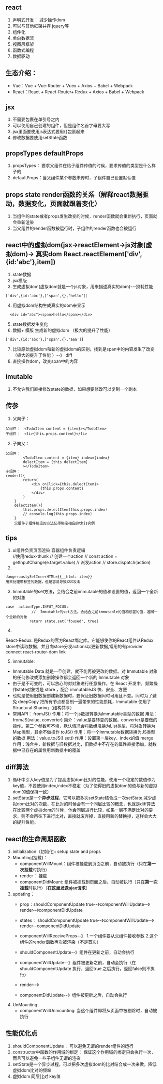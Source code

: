 ## react 
1. 声明式开发： 减少操作dom
2. 可以与其他框架并存  jquery等
3. 组件化
4. 单向数据流 
5. 视图层框架   
6. 函数式编程
7. 数据驱动
## 生态介绍：
- Vue：Vue + Vue-Router + Vuex + Axios + Babel + Webpack
- React：React + React-Router+ Redux + Axios + Babel + Webpack
## jsx
 1. 不需要包裹在单引号之内
 2. 可以使用自己创建的组件，但是组件名首字母要大写
 3. jsx里面要使用js表达式要用{}包裹起来
 4. 修改数据要使用setState函数
## propsTypes  defaultProps
1. propsTypes： 要求父组件在给子组件传值的时候，要求传值的类型是什么样子的
2. defaultProps：当父组件某个参数未传时，子组件自己设置默认值
## props state render函数的关系（解释react数据驱动，数据变化，页面就跟着变化）
1. 当组件的state或者props发生改变的时候，render函数就会重新执行，页面就会重新渲染
2. 当父组件的render函数被运行时，子组件的render函数也会被运行
## react中的虚拟dom(jsx->reactElement->js对象(虚拟dom)-> 真实dom React.reactElement['div',{id:'abc'},item])
1. state数据
2. jsx模版
3.  生成虚拟dom(虚拟dom就是一个js对象，用来描述真实的dom)---损耗性能
```
['div',{id:'abc'},['span',{},'hello']]
```

4. 用虚拟dom结构生成真实的dom来显示
```
  <div id="abc"><span>hello</span></div>
```
5. state数据发生变化
6. 数据+ 模版 生成新的虚拟dom （极大的提升了性能）
```
['div',{id:'abc'},['span',{},'aaa']]
```
7. 比较原始虚拟dom和新的虚拟dom的区别，找到是span中的内容发生了改变（极大的提升了性能 ）--》 diff
8. 直接操作dom，改变span中的内容
## imutable
 1. 不允许我们直接修改state的数据，如果想要修改可以复制一个副本
## 传参
1. 父向子： 
```
父组件：  <TodoItem content = {item}></TodoItem>
子组件：  <li>{this.props.content}</li>
```
2. 子向父：
```
父组件： 
        <TodoItem content = {item} index={index}
        delectItem = {this.delectItem}
        ></TodoItem>
子组件：
render(){
        return(
            <div onClick={this.delectItem}>
                {this.props.content}
            </div>
        )
    }
    delectItem(){
        this.props.delectItem(this.props.index)
        // console.log(this.props.index)
    }
    父组件子组件相应的方法记得绑定相应的this实例
```
## tips 
1. ui组件负责页面渲染  容器组件负责逻辑  
 //使用redux-thunk
    //    创建一个action
      //  const action = getInputChange(e.target.value)
    //    派发action
      // store.dispatch(action)
2. 
 ```
 dangerouslySetInnerHTML={{__html: item}} 
 用来处理带标签的数据，但是容易导致XSS攻击
 ``` 

 3.  Immutable的set方法，会结合之前immutable的值和设置的值，返回一个全新的对象
 ```
 case  actionType.INPUT_FOCUS:
             //  Immutable的set方法，会结合之前immutable的值和设置的值，返回一个全新的对象
            return state.set('foused', true)
 ```
 4. 
 React-Redux: 是Redux的官方React绑定库。它能够使你的React组件从Redux store中读取数据，并且向store分发actions以更新数据,常用的有provider  connect
 react-router-dom  link
  <!-- redux-thunk
  redux-saga -->
  
  
5. immutable: 
- Immutable Data 就是一旦创建，就不能再被更改的数据。对 Immutable 对象的任何修改或添加删除操作都会返回一个新的 Immutable 对象
- 由于是不可变的，可以放心的对对象进行任意操作。在 React 开发中，频繁操作state对象或是 store ，配合 immutableJS 快、安全、方便
- 也就是使用旧数据创建新数据时，要保证旧数据同时可用且不变。同时为了避免 deepCopy 把所有节点都复制一遍带来的性能损耗，Immutable 使用了Structural Sharing（结构共享）
- 常用API：
fromJS()
作用：将一个js数据转换为Immutable类型的数据
用法：fromJS(value, converter)
简介：value是要转变的数据，converter是要做的操作。第二个参数可不填，默认情况会将数组准换为List类型，将对象转换为Map类型，其余不做操作
toJS()
作用：将一个Immutable数据转换为JS类型的数据
用法：value.toJS()
set()
作用：设置第一层key、index的值
merge
作用：浅合并，新数据与旧数据对比，旧数据中不存在的属性直接添加，就数据中已存在的属性用新数据中的覆盖

 ## diff算法
 1. 循环中引入key值是为了提高虚拟dom比对的性能，使用一个稳定的数值作为key值，不要使用index,index不稳定（为了使得旧的虚拟dom的值与新的虚拟dom的值保持一致）
 2. setState是一个**异步过程**，它可以把多次setState结合成一次setState,减少虚拟dom比对的次数，在比对的时候会有一个同层比较的概念，也就是diff算法在比较两个虚拟dom的时候，他会同层进行比较，如果一层不满足比对的要求，则不会再往下进行比对，直接就废弃掉，直接用新的替换掉，这样会大大的提升性能。
 ## react的生命周期函数
 1. initialization（初始化): setup state and props
 2. Mounting(挂载)：
    - componentWillMount：组件被挂载到页面之前，自动被执行（只在**第一次挂载**时执行）
    - render： 挂载
    - componentDidMount: 组件被挂载到页面之后，自动被执行（只在**第一次挂载**时执行）（**在这里发送ajax请求**）
3. updating：
   - prop：shouldComponentUpdate  true--》componentWillUpdate--》render--》componentDidUpdate
   - states： shouldComponentUpdate  true--》componentWillUpdate--》render--componentDidUpdate


   - componentWillReceiveProps--》 1.一个组件要从父组件接收参数 2.这个组件的render函数再次被渲染（不是首次）
   - shouldComponentUpdate--》组件在更新之前，自动会执行
   - componentWillUpdate--》组件被更新之前，自动会执行（在shouldComponentUpdate 执行，返回true 之后执行，返回false则不执行）
   - render--》
   - componentDidUpdate--》组件被更新之后，自动会执行
4. UnMounting: 
   - componentWillUnmounting: 当这个组件即将从页面中被剔除时，自动被执行
## 性能优化点
1. shouldComponentUpdate： 可以避免无谓的render组件的运行
2. constructor中函数的作用域的绑定： 保证这个作用域的绑定只会执行一次，而且可以避免一些子组件无谓的渲染
3. setState是一个异步过程，可以把多次虚拟dom的比对结合成一次来做，降低虚拟dom比对的频率
4. 虚拟dom  同层比对 key值